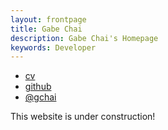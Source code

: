```yaml
---
layout: frontpage
title: Gabe Chai
description: Gabe Chai's Homepage
keywords: Developer
---
```


<div class="navbar">
  <div class="navbar-inner">
      <ul class="nav">
          <li><a href="{{ BASE_PATH }}/Gabe_Chai.pdf">cv</a></li>
          <li><a href="https://github.com/gchai">github</a></li>
          <li><a href="https://twitter.com/gchai">@gchai</a></li>
      </ul>
  </div>
</div>

This website is under construction!